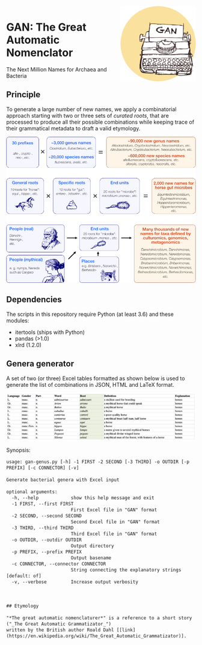 <img alt="seqfu logo" align="right" width="200" height="200" src="https://raw.githubusercontent.com/telatin/gan/master/docs/gan_logo.png">

# GAN: The Great Automatic Nomenclator
The Next Million Names for Archaea and Bacteria


## Principle

To generate a large number of new names, we apply a combinatorial approach starting with two or three sets of _curated roots_, that are processed to produce all their possible combinations while keeping trace of their grammatical metadata to draft a valid etymology.

![Gan flowchart](docs/gan_concept_wiki.png)

## Dependencies

The scripts in this repository require Python (at least 3.6) and these modules:
* itertools (ships with Python)
* pandas (>1.0)
* xlrd (1.2.0)

## Genera generator

A set of two (or three) Excel tables formatted as shown below is used to generate the list of combinations in JSON, HTML and LaTeX format.

![Excel input format](docs/input_table.png)

Synopsis:

```
usage: gan-genus.py [-h] -1 FIRST -2 SECOND [-3 THIRD] -o OUTDIR [-p PREFIX] [-c CONNECTOR] [-v]

Generate bacterial genera with Excel input

optional arguments:
  -h, --help            show this help message and exit
  -1 FIRST, --first FIRST
                        First Excel file in "GAN" format
  -2 SECOND, --second SECOND
                        Second Excel file in "GAN" format
  -3 THIRD, --third THIRD
                        Third Excel file in "GAN" format
  -o OUTDIR, --outdir OUTDIR
                        Output directory
  -p PREFIX, --prefix PREFIX
                        Output basename
  -c CONNECTOR, --connector CONNECTOR
                        String connecting the explanatory strings [default: of]
  -v, --verbose         Increase output verbosity



## Etymology

"*The great automatic nomenclaturer*" is a reference to a short story ("_The Great Automatic Grammatizator_") 
written by the British author Roald Dahl [[link](https://en.wikipedia.org/wiki/The_Great_Automatic_Grammatizator)].

